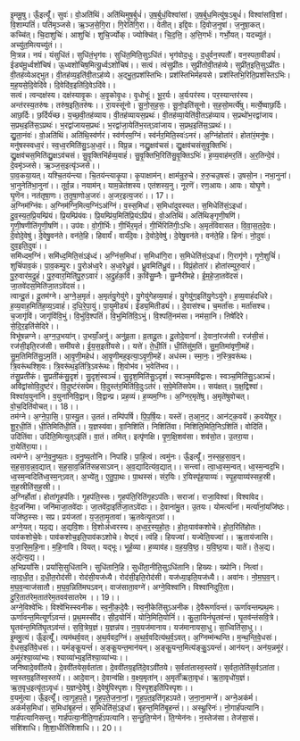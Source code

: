 

  
इ॒ममू॒षु। ऊँ॒इत्यूँ॑। सुवः॑। वो॒अति॑थिं। अति॑थिमुष॒र्बुधं॑। उ॒ष॒र्बुधं॒विश्वा॑सां। उ॒ष॒र्बुध॒मित्यु॑षः॒ऽबुधं॑। विश्वा॑सांवि॒शां। वि॒शाम्पतिं॑। पति॑मृञ्जसे। ऋ॒ञ्ज॒से॒गि॒रा। गि॒रेति॑गि॒रा।। वेतीत्। इद्दि॒वः। दि॒वोज॒नुषा॑। ज॒नुषा॒कत्। कच्चि॑त्। चि॒दाशुचिः॑। आशुचिः॑। शुचि॒र्ज्योक्। ज्योक्चि॑त्। चि॒द॒त्ति॒। अ॒त्ति॒गर्भः॑। गर्भो॒यत्। यदच्यु॑तं। अच्यु॑त॒मित्यच्यु॑तं।।  
मि॒त्रन्न। नयं। यंसुधि॑तं। सुधि॑तं॒भृग॑वः। सुधि॑त॒मिति॒सुऽधि॑तं। भृग॑वोद॒धुः। द॒धुर्वन॒स्पतौ॑। वन॒स्पता॒वीड्यं॑। ईड्य॑मू॒र्ध्वशो॑चिषं। ऊ॒ध्वशो॑चिष॒मित्यू॒र्ध्वऽशो॑चिषं।। सत्वं। त्वंसुप्री॑तः। सुप्री॑तोवी॒तह॑व्ये। सुप्री॑त॒इति॒सुऽप्री॑तः। वी॒तह॑व्येअद्भुत। वी॒तह॑व्य॒इति॑वी॒तऽह॑व्ये। अ॒द्भु॒त॒प्रश॑स्तिभिः। प्रश॑स्तिभिर्महयसे। प्रश॑स्तिभि॒रिति॒प्रश॑स्तिऽभिः। म॒ह॒यसे॒दि॒वेदि॑वे। दि॒वेदि॑व॒इति॑दि॒वेऽदि॑वे।।  
सत्वं। त्वन्दक्ष॑स्य। दक्ष॑स्यावृ॒कः। अ॒वृ॒कोवृ॒धः। वृ॒धोभूः॑। भू॒र॒र्यः। अ॒र्यःपर॑स्य। पर॒स्यान्तर॑स्य। अन्त॑रस्य॒तरु॑षः। तरु॑ष॒इति॒तरु॑षः।। रा॒यस्सू॑नो। सू॒नो॒स॒ह॒सः॒। सू॒नो॒इति॑सूनो। स॒ह॒सो॒मर्त्ये॑षु। मर्त्ये॒ष्वाछ॒र्दिः। आछ॒र्दिः। छ॒र्दिर्य॑च्छ। य॒च्छ॒वी॒तह॑व्याय। वी॒तह॑व्यायस॒प्रथः॑। वी॒तह॑व्या॒येति॑वी॒तऽह॑व्याय। स॒प्रथो॑भ॒रद्वा॑जाय। स॒प्रथ॒इति॑स॒ऽप्रथः॑। भ॒रद्वा॑जायस॒प्रथः॑। भ॒रद्वा॑जा॒येति॑भ॒रत्ऽवा॑जाय। स॒प्रथ॒इति॑स॒ऽप्रथः॑।।  
द्यु॒ता॒नंवः॑। वो॒अति॑थिं। अति॑थि॒स्व॑र्णरं। स्व॑र्णरम॒ग्निं। स्व॑र्नर॒मिति॒स्वः॑ऽनरं। अ॒ग्निंहोता॑रं। होता॑रं॒मनु॑षः। मनु॑षस्स्वध्व॒रं। स्व॒ध्व॒रमिति॑सु॒ऽअ॒ध्व॒रं।। विप्र॒न्न। नद्यु॒क्षव॑चसं। द्यु॒क्षव॑चसंसुवृ॒क्तिभिः॑। द्यु॒क्षव॑चस॒मिति॑द्यु॒क्षऽव॑चसं। सु॒वृ॒क्तिभि॑र्हव्य॒वाहं॑। सु॒वृ॒क्तिभि॒रिति॑सु॒वृ॒क्तिऽभिः॑। ह॒व्य॒वाह॑मर॒तिं। अ॒र॒तिन्दे॒वं। दे॒वमृ॑ञ्जसे। ऋ॒ञ्ज॒स॒इत्यृ॑ञ्जसे।।  
पा॒व॒कया॒यत्। यश्चि॒तय॑न्त्या। चि॒तय॑न्त्याकृ॒पा। कृ॒पाक्षाम॑न्। क्षाम॑न्रुरु॒चे। रु॒रु॒चउ॒षसः॑। उ॒षसो॒न। नभा॒नुना॑। भा॒नुनेति॑भा॒नुना॑।। तूर्व॒न्न। नयाम॑न्। याम॒न्नेत॑शस्य। एत॑शस्य॒नु। नूरणॆ॑। रण॒आयः। आयः। योघृ॒णे। घृ॒णॆन। नत॑तृषा॒णः। त॒तृ॒षा॒णोअ॒जरः॑। अ॒जर॒इत्य॒जरः॑।। 17।।  
अ॒ग्निम॑ग्निंवः। अ॒ग्निम॑ग्नि॒मित्य॒ग्निंऽअ॑ग्निं। व॒स्स॒मिधा॑। स॒मिधा॑दुवस्यत। स॒मिधेति॑सं॒ऽइधा॑। दु॒व॒स्य॒त॒प्रि॒यम्प्रि॑यं। प्रि॒यम्प्रि॑यंवः। प्रि॒यम्प्रि॑य॒मिति॑प्रि॒यंऽप्रि॑यं। वो॒अतिथिं। अति॑थिङ्गृणी॒षणि॑। गृ॒णी॒षणीति॑गृ॒णी॒षणि॑।। उप॑वः। वो॒गी॒र्भिः। गी॒र्भिर॒मृतं॑। गी॒र्भिरिति॑गीः॒ऽभिः। अ॒मृतं॑विवासत। वि॒वा॒स॒त॒दे॒वः। दे॒वोदे॒वेषु॑। दे॒वेषु॒वन॑ते। वन॑ते॒हि। हिवार्यं॑। वार्यं॑दे॒वः। दे॒वोदे॒वेषु॑। दे॒वेषु॒वन॑ते। वन॑ते॒हि। हिनः॑। नो॒दुवः॑। दुव॒इति॒दुवः॑।।  
समि॑ध्दम॒ग्निं। समि॑ध्द॒मिति॒संऽइ॑ध्दं। अ॒ग्निंस॒मिधा॑। स॒मिधा॑गि॒रा। स॒मिधेति॑सं॒ऽइधा॑। गि॒रागृ॑णे। गृ॒णे॒शुचिं॑। शुचिं॑पाव॒कं। पा॒व॒कम्पु॒रः। पु॒रोअ॑ध्व॒रे। अ॒ध्व॒रेध्रु॒वं। ध्रु॒वमिति॑ध्रु॒वं।। विप्रं॒होता॑रं। होता॑रम्पुरु॒वारं॑। पु॒रु॒वार॑म॒द्रुहं॑। पु॒रु॒वार॒मिति॑पु॒रु॒ऽवारं॑। अ॒द्रुहं॑क॒विं। क॒विंसु॒म्नैः। सु॒म्नैरी॑महे। ई॒म॒हे॒जा॒तवे॑दसं। जा॒तवे॑दस॒मिति॑जा॒तऽवे॑दसं।।  
त्वान्दू॒तं। दू॒तम॑ग्ने। अ॒ग्ने॒अ॒मृतं॑। अ॒मृतं॑यु॒गेयु॑गे। यु॒गेयु॑गेहव्य॒वाहं॑। यु॒गेयु॑ग॒इति॑यु॒गेऽयु॑गे। ह॒व्य॒वाहं॑दधिरे। ह॒व्य॒वाह॒मिति॑ह॒व्य॒ऽवाहं॑। द॒धि॒रे॒पा॒युं। पा॒युमीड्यं॑। ईड्य॒मितीड्यं॑।। दे॒वास॑श्च। च॒मर्ता॑सः। मर्ता॑सश्च। च॒जागृ॑विं। जागृ॑विंवि॒भुं। वि॒भुंवि॒श्पतिं॑। वि॒भुमिति॑वि॒ऽभुं। वि॒श्पतिं॒नम॑सा। नम॑सा॒नि। ऩिषे॑दिरे। से॒दि॒र॒इति॑सेदिरे।।  
विभू॑षन्नग्ने। अ॒ग्न॒उ॒भया॑न्। उ॒भयाँ॒अनु॑। अनु॑व्र॒ता। व्र॒तादू॒तः। दू॒तोदे॒वानां॑। दे॒वानां॒रज॑सी। रज॑सी॒सं। रज॑सी॒इति॒रज॑सी। समी॑यसे। ई॒य॒स॒इती॑यसे।। यत्ते॑। ते॒धी॒तिं। धी॒तिंसु॑म॒तिं। सु॒म॒तिमा॑वृणी॒महे॑। सु॒म॒तिमिति॑सु॒ऽम॒तिं। आ॒वृ॒णी॒महेध॑। आ॒वृ॒णीमह॒इत्या॒ऽवृ॒णी॒महे॑। अध॑स्म। स्मा॒नः॒। न॒स्त्रि॒वरू॑थः। त्रि॒वरू॑थश्शि॒वः। त्रि॒वरू॑थ॒इति॑त्रि॒ऽवरू॑थः। शि॒वोभ॑व। भ॒वेति॑भव।।  
तंसु॒प्रती॑कं। सु॒प्रती॑कंसु॒दृशं॑। सु॒दृशं॒स्वञ्चं॑। सु॒दृश॒मिति॑सु॒ऽदृशं॑। स्वञ्च॒मवि॑द्वासः। स्वञ्च॒मिति॑सु॒ऽअञ्चं॑। अवि॑द्वांसोवि॒दुष्ट॑रं। वि॒दुष्ट॑रंसपेम। वि॒दुस्त॑र॒मिति॑वि॒दुःऽत॑रं। स॒पे॒मेति॑सपेम।। सय॑क्षत्। य॒क्ष॒द्विश्वा॑। विश्वा॑व॒युना॑नि। व॒युना॑निवि॒द्वान्। वि॒द्वान्प्र। प्रह॒व्यं। ह॒व्यम॒ग्निः। अ॒ग्निर॒मृते॑षु। अ॒मृते॑षुवोचत्। वो॒च॒दिति॑वोचत्।। 18।।  
तम॑ग्ने। अ॒ग्ने॒पा॒सि॒। पा॒स्यु॒त। उ॒ततं। तम्पि॑पर्षि। पि॒प॒र्षि॒यः। यस्ते॑। त॒आ॒न॒ट्। आन॑ट्क॒वये॑। क॒वये॑शूर। शू॒र॒धी॒तिं। धी॒तिमिति॑धी॒तिं।। य॒ज्ञस्य॑वा। वा॒निशि॑तिं। निशि॑तिंवा। निशि॑ति॒मिति॒निऽशि॑तिं। वोदि॑तिं। उदि॑तिंवा। उदि॑ति॒मित्युत्ऽइ॑तिं। वा॒तं। तमित्। इत्पृ॑णक्षि। पृ॒ण॒क्षि॒शव॑सा। शव॑सो॒त। उ॒तरा॒या। रा॒येति॑रा॒या।।  
त्वम॑ग्ने। अ॒ग्ने॒व॒नु॒ष्य॒तः। व॒नु॒ष्य॒तोनि। निपा॑हि। पा॒हि॒त्वं। त्वमु॑नः। ऊँ॒इत्यूँ॑। न॒स्स॒ह॒सा॒व॒न्। स॒ह॒सा॒व॒न्न॒व॒द्यात्। स॒ह॒सा॒व॒न्निति॑सहसाऽवन्। अ॒व॒द्यादित्य॑व॒द्यात्।। सन्त्वा॑। त्वा॒ध्व॒स्म॒न्वत्। ध्व॒स्म॒न्वद॒भि। ध्व॒स्म॒न्वदिति॑ध्व॒स्म॒न्ऽवत्। अ॒भ्ये॑तु। ए॒तु॒पा॒थः। पा॒थस्सं। संर॒यिः। र॒यिस्पृ॑ह॒याय्यः॑। स्पृ॒ह॒याय्य॑स्सह॒स्री। स॒ह॒स्रीति॑स॒ह॒स्री।।  
अ॒ग्निर्होता॑। होता॑गृ॒हप॑तिः। गृ॒हप॑ति॒स्सः। गृ॒हप॑ति॒रिति॑गृ॒हऽप॑तिः। सराजा॑। राजा॒विश्वा॑। विश्वा॑वेद। वे॒द॒जनि॑मा। जनि॑माजा॒तवे॑दाः। जा॒तवे॑दा॒इति॑जा॒तऽवे॑दाः।। दे॒वाना॑मु॒त। उ॒तयः। योमर्त्या॑नां। मर्त्या॑नां॒यजि॑ष्ठः। यजि॑ष्ठ॒स्सः। सप्र। प्रय॑जतां। य॒ज॒ता॒मृ॒तावा॑। ऋ॒तवेत्यृ॒तऽवा॑।।  
अग्ने॒यत्। यद॒द्य। अ॒द्यवि॒शः। वि॒शोअ॑ध्वरस्य। अ॒ध्व॒र॒स्य॒हो॒तः॒। हो॒तः॒पाव॑कशोचे। हो॒त॒रिति॑होतः। पाव॑कशोचे॒वेः। पाव॑कशोच॒इति॒पाव॑कऽशोचे। वेष्ट्वं। त्वंहि। हियज्वा॑। यज्वेति॒यज्वा॑।। ऋ॒ताय॑जासि। य॒जा॒सि॒म॒हि॒ना। म॒हि॒नावि। वियत्। यद्भूः। भूर्ह॒व्या। ह॒व्याव॑ह। व॒ह॒य॒वि॒ष्ठ॒। य॒वि॒ष्ठ॒या। याते॑। ते॒अ॒द्य। अ॒द्येत्य॒द्य।।  
अ॒भिप्रयां॑सि। प्रयां॑सि॒सुधि॑तानि। सुधि॑तानि॒हि। सुधी॑ता॒नीति॒सुऽधि॑तानि। हिख्यः। ख्योनि। नित्वा॑। त्वा॒द॒धी॒त॒। द॒धी॒त॒रोद॑सी। रोद॑सी॒यज॑ध्यै। रोद॑सी॒इति॒रोद॑सी। यज॑ध्या॒इति॒यज॑ध्यै।। अवा॑नः। नो॒म॒घ॒व॒न्। म॒घ॒व॒न्वाज॑सातौ। म॒घ॒व॒न्निति॑मघऽवन्। वाज॑साता॒वग्ने॑। अग्ने॒विश्वा॑नि। विश्वा॑निदुरि॒ता। दु॒रि॒तात॑रेम॒तात॑रेम॒तवव॑सातरेम ।। 19।।  
अग्ने॒विश्वे॑भिः। विश्वे॑भिस्स्वनीक। स्व॒नी॒क॒दे॒वैः। स्व॒नी॒केति॑सुऽअनीक। दे॒वैरूर्णा॑वन्तं। ऊर्णा॑वन्तम्प्रथ॒मः। ऊर्णा॑वन्त॒मित्यूर्ण॑ऽवन्तं। प्र॒थ॒मस्सी॑द। सी॒द॒योनिं॑। योनि॒मिति॒योनिं॑।। कु॒ला॒यिनं॑घृ॒तव॑न्तं। घृ॒तव॑न्तंसवि॒त्रे। घृ॒तव॑न्त॒मिति॑घृ॒तऽव॑न्तं। स॒वि॒त्रेय॒ज्ञं। य॒ज्ञन्न॑य। न॒य॒यज॑मानाय। यज॑मानायसा॒धु। सा॒ध्विति॑सा॒धु।।  
इ॒ममु॒त्यं। ऊँ॒इत्यूँ॑। त्यम॑थर्व॒वत्। अ॒थ॒र्ववद॒ग्निं। अ॒थ॒र्व॒वदित्य॑थ॒र्व॒ऽवत्। अ॒ग्निम्म॑न्थन्ति। म॒न्थ॒न्ति॒वे॒धसः॑। वे॒धस॒इति॑वे॒धसः॑।। यमं॑ङ्कू॒यन्तं॑। अ॒ङ्कू॒यन्त॒मान॑यन्। अ॒ङ्कु॒यन्त॒मित्य॑ङ्कु॒॒ऽयन्तं॑। आन॑यन्। अन॑य॒न्नमू॑रं। अमू॑रंश्या॒व्या॑भ्यः। श्याव्या॑भ्य॒इति॑श्या॒व्या॑भ्यः।।  
जनि॑ष्वादे॒ववी॑तये। दे॒ववी॑तयेस॒र्वता॑ता। दे॒ववी॑तय॒इति॑दे॒वऽवी॑तये। स॒र्वता॑तास्व॒स्तये॑। स॒र्वता॒तेति॑स॒र्वऽता॑ता। स्व॒स्तय॒इति॑स्व॒स्तये॑।। आदे॒वान्। दे॒वान्व॑क्षि। व॒क्ष्य॒मृता॑न्। अ॒मृताँ॑ऋता॒वृधः॑। ऋ॒ता॒वृधो॑य॒ज्ञं। ऋ॒त॒वृध॒इत्यृ॑त॒ऽवृधः॑। य॒ज्ञन्दे॒वेषु॑। दे॒वेषु॑पिस्पृशः। पि॒स्पृ॒श॒इति॑पिस्पृशः।।  
व॒यमु॑त्वा। ऊँ॒इत्यूँ॑। त्वा॒गृ॒ह॒प॒ते॒। गृ॒ह॒प॒ते॒ज॒ना॒नां॒। गृ॒ह॒प॒त॒इति॑गृहऽपते। ज॒ना॒ना॒मग्ने॑। अग्ने॒अक॑र्म। अक॑र्मस॒मिधा॑। स॒मिधा॑बृ॒हन्तं॑। स॒मिधेति॑सं॒ऽइधा॑। बृ॒हन्त॒मिति॑बृ॒हन्तं॑।। अस्थू॒रिनः॑। नो॒गार्ह॑पत्यानि। गार्ह॑पत्यानिसन्तु। गार्ह॑पत्या॒नीति॒गार्ह॑ऽपत्यानि। स॒न्तु॒ति॒ग्मेन॑। ति॒ग्मेन॑नः। न॒स्तेज॑सा। तेज॑सा॒सं। संशि॑शाधि। शि॒शा॒धीति॑शिशाधि।। 20।।  
